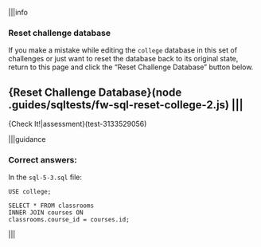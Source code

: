 |||info
### Reset challenge database
If you make a mistake while editing the `college` database in this set of challenges or just want to reset the database back to its original state, return to this page and click the “Reset Challenge Database” button below.

{Reset Challenge Database}(node .guides/sqltests/fw-sql-reset-college-2.js)
|||
---

{Check It!|assessment}(test-3133529056)

|||guidance

### Correct answers: 

In the `sql-5-3.sql` file:

`USE college;`

```
SELECT * FROM classrooms
INNER JOIN courses ON
classrooms.course_id = courses.id;
```

|||